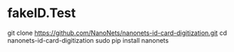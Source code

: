 # fakeID.Test
git clone https://github.com/NanoNets/nanonets-id-card-digitization.git cd nanonets-id-card-digitization sudo pip install nanonets
